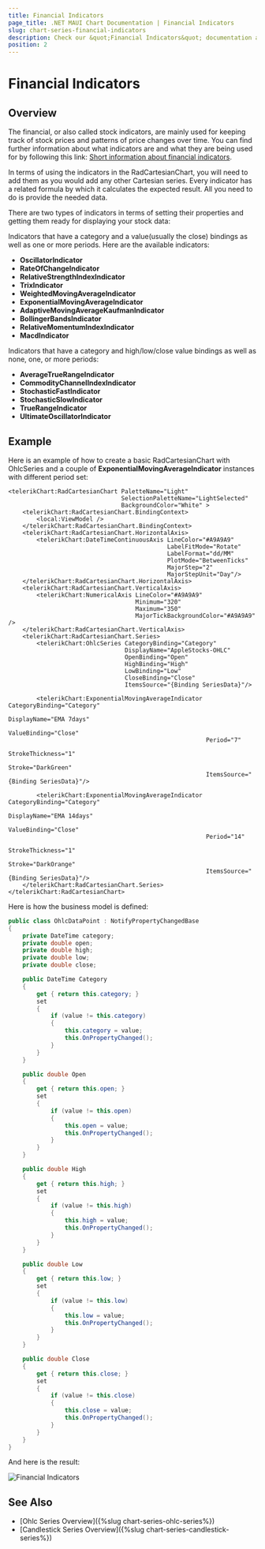 ```yaml
---
title: Financial Indicators
page_title: .NET MAUI Chart Documentation | Financial Indicators
slug: chart-series-financial-indicators
description: Check our &quot;Financial Indicators&quot; documentation article for Telerik Chart for .NET MAUI
position: 2
---
```


# Financial Indicators

## Overview

The financial, or also called stock indicators, are mainly used for keeping track of stock prices and patterns of price changes over time. You can find further information about what indicators are and what they are being used for by following this link: [Short information about financial indicators](https://www.investopedia.com/terms/t/technicalindicator.asp).

In terms of using the indicators in the RadCartesianChart, you will need to add them as you would add any other Cartesian series. Every indicator has a related formula by which it calculates the expected result. All you need to do is provide the needed data.

There are two types of indicators in terms of setting their properties and getting them ready for displaying your stock data:

Indicators that have a category and a value(usually the close) bindings as well as one or more periods. Here are the available indicators:

* **OscillatorIndicator** 
* **RateOfChangeIndicator**
* **RelativeStrengthIndexIndicator**
* **TrixIndicator**
* **WeightedMovingAverageIndicator**
* **ExponentialMovingAverageIndicator** 
* **AdaptiveMovingAverageKaufmanIndicator**
* **BollingerBandsIndicator**
* **RelativeMomentumIndexIndicator**
* **MacdIndicator**
 
Indicators that have a category and high/low/close value bindings as well as none, one, or more periods:

* **AverageTrueRangeIndicator**
* **CommodityChannelIndexIndicator**
* **StochasticFastIndicator**
* **StochasticSlowIndicator**
* **TrueRangeIndicator**
* **UltimateOscillatorIndicator**

## Example

Here is an example of how to create a basic RadCartesianChart with OhlcSeries and a couple of **ExponentialMovingAverageIndicator** instances with different period set:

```XAML
<telerikChart:RadCartesianChart PaletteName="Light" 
                                SelectionPaletteName="LightSelected"
                                BackgroundColor="White" >
    <telerikChart:RadCartesianChart.BindingContext>
        <local:ViewModel />
    </telerikChart:RadCartesianChart.BindingContext>
    <telerikChart:RadCartesianChart.HorizontalAxis>
        <telerikChart:DateTimeContinuousAxis LineColor="#A9A9A9" 
                                             LabelFitMode="Rotate"
                                             LabelFormat="dd/MM"
                                             PlotMode="BetweenTicks" 
                                             MajorStep="2"
                                             MajorStepUnit="Day"/>
    </telerikChart:RadCartesianChart.HorizontalAxis>
    <telerikChart:RadCartesianChart.VerticalAxis>
        <telerikChart:NumericalAxis LineColor="#A9A9A9" 
                                    Minimum="320"
                                    Maximum="350"
                                    MajorTickBackgroundColor="#A9A9A9" />
    </telerikChart:RadCartesianChart.VerticalAxis>
    <telerikChart:RadCartesianChart.Series>
        <telerikChart:OhlcSeries CategoryBinding="Category"
                                 DisplayName="AppleStocks-OHLC"
                                 OpenBinding="Open"
                                 HighBinding="High"
                                 LowBinding="Low"
                                 CloseBinding="Close"
                                 ItemsSource="{Binding SeriesData}"/>

        <telerikChart:ExponentialMovingAverageIndicator CategoryBinding="Category"
                                                        DisplayName="EMA 7days"
                                                        ValueBinding="Close"
                                                        Period="7"
                                                        StrokeThickness="1"
                                                        Stroke="DarkGreen"
                                                        ItemsSource="{Binding SeriesData}"/>

        <telerikChart:ExponentialMovingAverageIndicator CategoryBinding="Category"
                                                        DisplayName="EMA 14days"
                                                        ValueBinding="Close"
                                                        Period="14"
                                                        StrokeThickness="1"
                                                        Stroke="DarkOrange"
                                                        ItemsSource="{Binding SeriesData}"/>
    </telerikChart:RadCartesianChart.Series>
</telerikChart:RadCartesianChart>
```

Here is how the business model is defined:

```C#
public class OhlcDataPoint : NotifyPropertyChangedBase
{
    private DateTime category;
    private double open;
    private double high;
    private double low;
    private double close;

    public DateTime Category
    {
        get { return this.category; }
        set
        {
            if (value != this.category)
            {
                this.category = value;
                this.OnPropertyChanged();
            }
        }
    }

    public double Open
    {
        get { return this.open; }
        set
        {
            if (value != this.open)
            {
                this.open = value;
                this.OnPropertyChanged();
            }
        }
    }

    public double High
    {
        get { return this.high; }
        set
        {
            if (value != this.high)
            {
                this.high = value;
                this.OnPropertyChanged();
            }
        }
    }

    public double Low
    {
        get { return this.low; }
        set
        {
            if (value != this.low)
            {
                this.low = value;
                this.OnPropertyChanged();
            }
        }
    }

    public double Close
    {
        get { return this.close; }
        set
        {
            if (value != this.close)
            {
                this.close = value;
                this.OnPropertyChanged();
            }
        }
    }
}
```

And here is the result:

![Financial Indicators](images/indicators_series.png)

## See Also

- [Ohlc Series Overview]({%slug chart-series-ohlc-series%})
- [Candlestick Series Overview]({%slug chart-series-candlestick-series%})